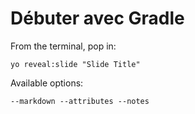 
# Débuter avec Gradle

From the terminal, pop in:

  ```yo reveal:slide "Slide Title"```

Available options:

 ```--markdown --attributes --notes```
